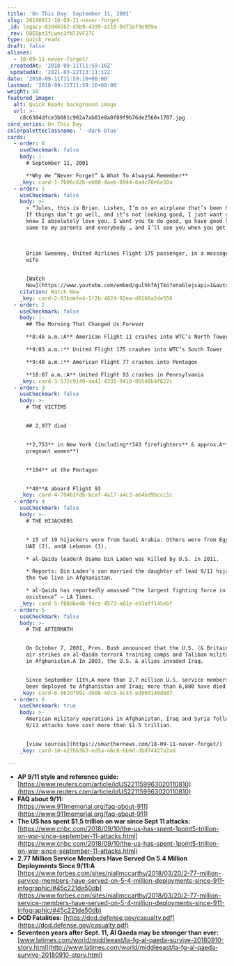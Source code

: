 ```yaml
---
title: 'On This Day: September 11, 2001'
slug: 20180911-18-09-11-never-forget
_id: legacy-03d46562-d9b9-4399-a110-0d73af9e909a
_rev: O8E8pz1fLwnc3fN7JVF27C
type: quick_reads
draft: false
aliases:
  - 18-09-11-never-forget/
_createdAt: '2018-09-11T11:59:16Z'
_updatedAt: '2021-03-22T13:11:12Z'
date: '2018-09-11T11:59:16+00:00'
lastmod: '2018-09-11T11:59:16+00:00'
weight: 50
featured_image:
  alt: Quick Reads background image
  url: >-
    c8c6304dfce3b681c902a7ab81e8a0f89f9b76de2560x1707.jpg
card_series: On This Day
colorpaletteclassname: '--dark-blue'
cards:
  - order: 0
    useCheckmark: false
    body: |-
      # September 11, 2001

      **Why We “Never Forget” & What To AlwaysA Remember**
    _key: card-1-7b96c62b-eb88-4aeb-8944-6a4c78e6e58a
  - order: 1
    useCheckmark: false
    body: >-
      > “Jules, this is Brian. Listen, I’m on an airplane that’s been hijacked.
      If things don’t go well, and it’s not looking good, I just want you to
      know I absolutely love you. I want you to do good, go have good times –
      same to my parents and everybody … and I’ll see you when you get there.”  
        
        
        
      Brian Sweeney, United Airlines Flight 175 passenger, in a message to his
      wife


      [Watch
      Now](https://www.youtube.com/embed/gulhkfAjTko?enablejsapi=1&autoplay=1&rel=0)
    citation: Watch Now
    _key: card-2-03bdefe4-1f2b-4024-92ea-d0166a2de556
  - order: 2
    useCheckmark: false
    body: |-
      ## The Morning That Changed Us Forever

      **8:46 a.m.:A** American Flight 11 crashes into WTC’s North Tower

      **9:03 a.m.:** United Flight 175 crashes into WTC’s South Tower

      **9:40 a.m.:** American Flight 77 crashes into Pentagon

      **10:07 a.m.:A** United Flight 93 crashes in Pennsylvania
    _key: card-3-572c9149-aa41-4335-9410-85548b4f622c
  - order: 3
    useCheckmark: false
    body: >-
      # THE VICTIMS


      ## 2,977 died


      **2,753** in New York (including**343 firefighters** & approx.A**11
      pregnant women**)


      **184** at the Pentagon


      **40**A aboard Flight 93
    _key: card-4-79461fdb-bcaf-4a17-a4c3-a64bd9bccc1c
  - order: 4
    useCheckmark: false
    body: >-
      # THE HIJACKERS


      * 15 of 19 hijackers were from Saudi Arabia. Others were from Egypt (2),
      UAE (2), andA Lebanon (1).

      * al-Qaida leaderA Osama bin Laden was killed by U.S. in 2011.

      * Reports: Bin Laden’s son married the daughter of lead 9/11 hijacker &
      the two live in Afghanistan.

      * al-Qaida has reportedly amassed “the largest fighting force in its
      existence” – LA Times.
    _key: card-5-f88d6e4b-f4ce-4573-a81e-e93aff145ebf
  - order: 5
    useCheckmark: false
    body: >-
      # THE AFTERMATH


      On October 7, 2001, Pres. Bush announced that the U.S. (& Britain) began
      air strikes on al-Qaida terrorA training camps and Taliban military camps
      in Afghanistan.A In 2003, the U.S. & allies invaded Iraq.


      Since September 11th,A more than 2.7 million U.S. service members have
      been deployed to Afghanistan and Iraq; more than 6,800 have died.
    _key: card-6-662d7991-db08-4dc9-8c43-ed960140d687
  - order: 6
    useCheckmark: true
    body: >-
      American military operations in Afghanistan, Iraq and Syria following the
      9/11 attacks have cost more than $1.5 trillion.


      [view sources](https://smarthernews.com/18-09-11-never-forget/)
    _key: card-10-e27b63b3-ed5a-46c8-bb9d-dbd74427a1a8

---
```

* **AP 9/11 style and reference guide:**  
[https://www.reuters.com/article/idUS221159963020110810](https://www.reuters.com/article/idUS221159963020110810)
* **FAQ about 9/11:**  
[https://www.911memorial.org/faq-about-911](https://www.911memorial.org/faq-about-911)
* **The US has spent $1.5 trillion on war since Sept 11 attacks:** [https://www.cnbc.com/2018/09/10/the-us-has-spent-1point5-trillion-on-war-since-september-11-attacks.html](https://www.cnbc.com/2018/09/10/the-us-has-spent-1point5-trillion-on-war-since-september-11-attacks.html)
* **2.77 Million Service Members Have Served On 5.4 Million Deployments Since 9/11:A**  
[https://www.forbes.com/sites/niallmccarthy/2018/03/20/2-77-million-service-members-have-served-on-5-4-million-deployments-since-911-infographic/#45c221de50db](https://www.forbes.com/sites/niallmccarthy/2018/03/20/2-77-million-service-members-have-served-on-5-4-million-deployments-since-911-infographic/#45c221de50db)
* **DOD Fatalities:** [https://dod.defense.gov/casualty.pdf](https://dod.defense.gov/casualty.pdf)
* **Seventeen years after Sept. 11, Al Qaeda may be stronger than** **ever:**  
[www.latimes.com/world/middleeast/la-fg-al-qaeda-survive-20180910-story.html](http://www.latimes.com/world/middleeast/la-fg-al-qaeda-survive-20180910-story.html)